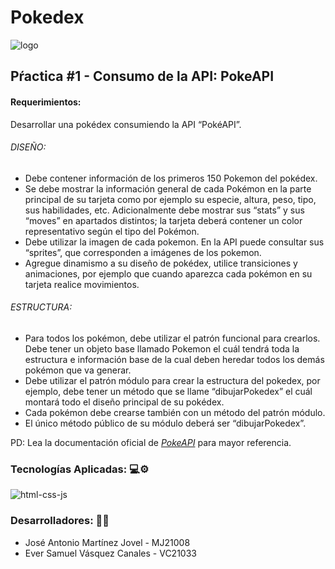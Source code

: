 # Pokedex

![logo](https://github.com/JoseMartinezMJ/Pokedex/assets/102596002/64c86df3-7c93-4c62-86d9-1d0f5a0ad699)


## Pŕactica #1 - Consumo de la API: PokeAPI

#### Requerimientos:
Desarrollar una pokédex consumiendo la API “PokéAPI”.
###### DISEÑO:
- Debe contener información de los primeros 150 Pokemon del pokédex.
- Se debe mostrar la información general de cada Pokémon en la parte principal de su tarjeta como por ejemplo su especie, altura, peso, tipo, sus habilidades, etc. Adicionalmente debe mostrar sus “stats” y sus “moves” en apartados distintos; la tarjeta deberá contener un color representativo según el tipo del Pokémon.
- Debe utilizar la imagen de cada pokemon. En la API puede consultar sus “sprites”, que corresponden a imágenes de los pokemon.
- Agregue dinamismo a su diseño de pokédex, utilice transiciones y animaciones, por ejemplo que cuando aparezca cada pokémon en su tarjeta realice movimientos.

###### ESTRUCTURA:
- Para todos los pokémon, debe utilizar el patrón funcional para crearlos. Debe tener un objeto base llamado Pokemon el cuál tendrá toda la estructura e información base de la cual deben heredar todos los demás pokémon que va generar.
- Debe utilizar el patrón módulo para crear la estructura del pokedex, por ejemplo, debe tener un método que se llame “dibujarPokedex” el cuál montará todo el diseño principal de su pokédex.
- Cada pokémon debe crearse también con un método del patrón módulo.
- El único método público de su módulo deberá ser “dibujarPokedex”.

PD: Lea la documentación oficial de *[PokeAPI](https://pokeapi.co/docs/v2)* para mayor referencia.


### Tecnologías Aplicadas: 💻⚙️
![html-css-js](https://github.com/JoseMartinezMJ/Pokedex/assets/102596002/40b8c9e8-80b3-484e-aa0c-7bdb02b1a8eb)


### Desarrolladores: 👨‍💻
- José Antonio Martínez Jovel - MJ21008
- Ever Samuel Vásquez Canales - VC21033

